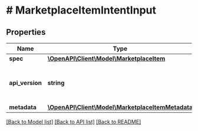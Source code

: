 # # MarketplaceItemIntentInput

## Properties

Name | Type | Description | Notes
------------ | ------------- | ------------- | -------------
**spec** | [**\OpenAPI\Client\Model\MarketplaceItem**](MarketplaceItem.md) |  |
**api_version** | **string** | API Version of the Nutanix v3 API framework. | [optional] [default to '3.1.0']
**metadata** | [**\OpenAPI\Client\Model\MarketplaceItemMetadata**](MarketplaceItemMetadata.md) |  |

[[Back to Model list]](../../README.md#models) [[Back to API list]](../../README.md#endpoints) [[Back to README]](../../README.md)
